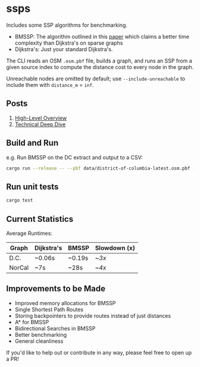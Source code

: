 # ssps

Includes some SSP algorithms for benchmarking.
- BMSSP: The algorithm outlined in this [paper](https://arxiv.org/pdf/2504.17033) which claims a better time complexity than Dijkstra's on sparse graphs
- Dijkstra's: Just your standard Dijkstra's.

The CLI reads an OSM `.osm.pbf` file, builds a graph, and runs an SSP from a given source index to compute the distance cost to every node in the graph.

Unreachable nodes are omitted by default; use `--include-unreachable` to include them with `distance_m` = `inf`.

## Posts
1. [High-Level Overview](https://rohanparanjpe.substack.com/p/a-new-shortest-path-algorithm)
2. [Technical Deep Dive](https://rohanparanjpe.substack.com/p/breaking-the-shortest-path-barrier)

## Build and Run
e.g. Run BMSSP on the DC extract and output to a CSV:
```bash
cargo run --release -- --pbf data/district-of-columbia-latest.osm.pbf --source 100 --out distances_bmssp.csv  --algorithm bmssp
```

## Run unit tests
```bash
cargo test
```

## Current Statistics
Average Runtimes:


|   Graph    | Dijkstra's  | BMSSP| Slowdown (x)
|-------------|-------------|------------- | ------------- | 
| D.C.    | ~0.06s  | ~0.19s  | ~*3x*
| NorCal | ~7s | ~28s  | ~*4x* |

## Improvements to be Made

- Improved memory allocations for BMSSP
- Single Shortest Path Routes
- Storing backpointers to provide routes instead of just distances
- A* for BMSSP
- Bidirectional Searches in BMSSP
- Better benchmarking
- General cleanliness

If you'd like to help out or contribute in any way, please feel free to open up a PR!

